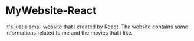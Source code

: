 # MyWebsite-React
It's just a small website that i created by React. The website contains some informations related to me and the movies that i like.

